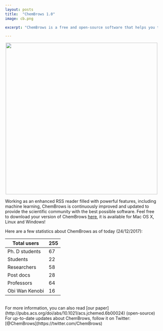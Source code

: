 ```yaml
---
layout: posts
title:  "ChemBrows 1.0"
image: cb.png

excerpt: "ChemBrows is a free and open-source software that helps you to stay up-to-date with the flood of scientific literature that is published every single day"

---
```

<p align="center">
  <img width="500" src="{{ site.baseurl }}/images/interface.jpg">
</p>

Working as an enhanced RSS reader filled with powerful features, including machine learning, ChemBrows is continuously improved and updated to provide the scientific community with the best possible software. Feel free to download your version of ChemBrows [here](http://www.chembrows.com/website/index.php?static3/about), it is available for Mac OS X, Linux and Windows!

Here are a few statistics about ChemBrows as of today (24/12/2017):  


| Total users    | 255 |
|----------------|-----|
| Ph. D students | 67  |
| Students       | 22  |
| Researchers    | 58  |
| Post docs      | 28  |
| Professors     | 64  |
| Obi Wan Kenobi | 16  |

<br>
For more information, you can also read [our paper](http://pubs.acs.org/doi/abs/10.1021/acs.jchemed.6b00024) (open-source) 
For up-to-date updates about ChemBrows, follow it on Twitter:
[@ChemBrows](https://twitter.com/ChemBrows)
